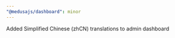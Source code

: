 ```yaml
---
"@medusajs/dashboard": minor
---
```


Added Simplified Chinese (zhCN) translations to admin dashboard
